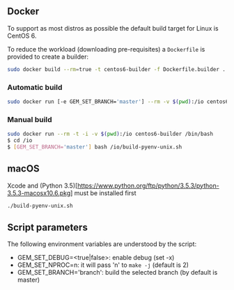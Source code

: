 ## Docker

To support as most distros as possible the default build target for Linux is CentOS 6.

To reduce the workload (downloading pre-requisites) a `Dockerfile` is provided to create a builder:

```bash
sudo docker build --rm=true -t centos6-builder -f Dockerfile.builder .
```

### Automatic build

```bash
sudo docker run [-e GEM_SET_BRANCH='master'] --rm -v $(pwd):/io centos6-builder /io/build-pyenv-unix.sh
```

### Manual build

```bash
sudo docker run --rm -t -i -v $(pwd):/io centos6-builder /bin/bash
$ cd /io
$ [GEM_SET_BRANCH='master'] bash /io/build-pyenv-unix.sh
```

## macOS

Xcode and (Python 3.5)[https://www.python.org/ftp/python/3.5.3/python-3.5.3-macosx10.6.pkg] must be installed first

```bash
./build-pyenv-unix.sh
```

## Script parameters

The following environment variables are understood by the script:

- GEM_SET_DEBUG=<true|false>: enable debug (set -x)
- GEM_SET_NPROC=n: it will pass 'n' to `make -j` (default is 2)
- GEM_SET_BRANCH='branch': build the selected branch (by default is master)
